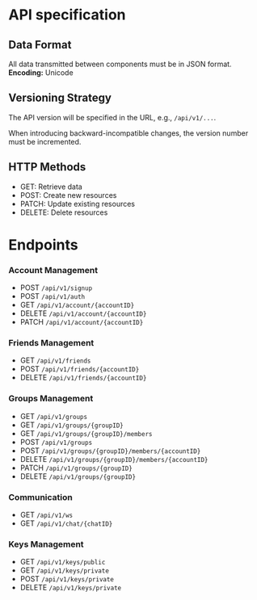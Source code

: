 # API specification

## Data Format

All data transmitted between components must be in JSON format.  
**Encoding:** Unicode

## Versioning Strategy

The API version will be specified in the URL, e.g., `/api/v1/...`.

When introducing backward-incompatible changes, the version number must be incremented.

## HTTP Methods

* GET: Retrieve data
* POST: Create new resources
* PATCH: Update existing resources
* DELETE: Delete resources

# Endpoints

### Account Management

* POST `/api/v1/signup`
* POST `/api/v1/auth`
* GET `/api/v1/account/{accountID}`
* DELETE `/api/v1/account/{accountID}`
* PATCH `/api/v1/account/{accountID}`

### Friends Management

* GET `/api/v1/friends`
* POST `/api/v1/friends/{accountID}`
* DELETE `/api/v1/friends/{accountID}`

### Groups Management

* GET `/api/v1/groups`
* GET `/api/v1/groups/{groupID}`
* GET `/api/v1/groups/{groupID}/members`
* POST `/api/v1/groups`
* POST `/api/v1/groups/{groupID}/members/{accountID}`
* DELETE `/api/v1/groups/{groupID}/members/{accountID}`
* PATCH `/api/v1/groups/{groupID}`
* DELETE `/api/v1/groups/{groupID}`

### Communication

* GET `/api/v1/ws`
* GET `/api/v1/chat/{chatID}`

### Keys Management

* GET `/api/v1/keys/public`
* GET `/api/v1/keys/private`
* POST `/api/v1/keys/private`
* DELETE `/api/v1/keys/private`
